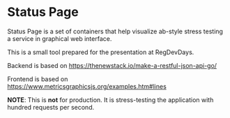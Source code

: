 # Status Page

Status Page is a set of containers that help visualize ab-style stress testing a service in graphical web interface.

This is a small tool prepared for the presentation at RegDevDays.

Backend is based on https://thenewstack.io/make-a-restful-json-api-go/

Frontend is based on https://www.metricsgraphicsjs.org/examples.htm#lines

**NOTE**: This is **not** for production. It is stress-testing the application with hundred requests per second.
